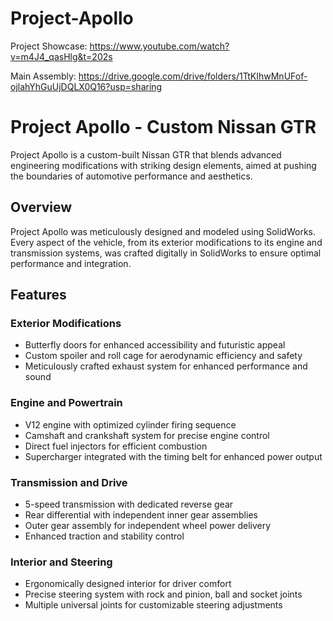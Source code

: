 # Project-Apollo

Project Showcase: https://www.youtube.com/watch?v=m4J4_qasHlg&t=202s

Main Assembly: https://drive.google.com/drive/folders/1TtKIhwMnUFof-ojlahYhGuUjDQLX0Q16?usp=sharing

# Project Apollo - Custom Nissan GTR

Project Apollo is a custom-built Nissan GTR that blends advanced engineering modifications with striking design elements, aimed at pushing the boundaries of automotive performance and aesthetics.

## Overview

Project Apollo was meticulously designed and modeled using SolidWorks. Every aspect of the vehicle, from its exterior modifications to its engine and transmission systems, was crafted digitally in SolidWorks to ensure optimal performance and integration.

## Features

### Exterior Modifications
- Butterfly doors for enhanced accessibility and futuristic appeal
- Custom spoiler and roll cage for aerodynamic efficiency and safety
- Meticulously crafted exhaust system for enhanced performance and sound

### Engine and Powertrain
- V12 engine with optimized cylinder firing sequence
- Camshaft and crankshaft system for precise engine control
- Direct fuel injectors for efficient combustion
- Supercharger integrated with the timing belt for enhanced power output

### Transmission and Drive
- 5-speed transmission with dedicated reverse gear
- Rear differential with independent inner gear assemblies
- Outer gear assembly for independent wheel power delivery
- Enhanced traction and stability control

### Interior and Steering
- Ergonomically designed interior for driver comfort
- Precise steering system with rock and pinion, ball and socket joints
- Multiple universal joints for customizable steering adjustments
